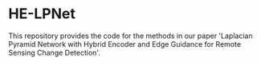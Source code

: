 # HE-LPNet
This repository provides the code for the methods in our paper 'Laplacian Pyramid Network with Hybrid Encoder and Edge Guidance for Remote Sensing Change Detection'.
